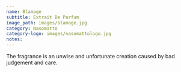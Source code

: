 ```yaml
---
name: Blamage
subtitle: Extrait De Parfum
image_path: images/blamage.jpg
category: Nasomatto
category-logo: images/nasomattologo.jpg
notes: 
---
```

The fragrance is an unwise and unfortunate creation caused by bad judgement and care.